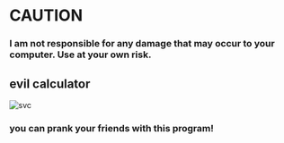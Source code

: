 # CAUTION

### I am not responsible for any damage that may occur to your computer. Use at your own risk.

## evil calculator

![svc](https://github.com/user-attachments/assets/3e3487f4-7636-4e5d-8f8c-90817e330a5d)

<h3>you can prank your friends with this program!</h3>
